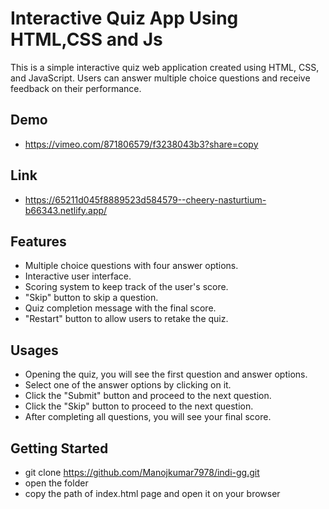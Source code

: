 # Interactive Quiz App Using HTML,CSS and Js

This is a simple interactive quiz web application created using HTML, CSS, and JavaScript. Users can answer multiple choice questions and receive feedback on their performance. 

## Demo
- https://vimeo.com/871806579/f3238043b3?share=copy

## Link
- https://65211d045f8889523d584579--cheery-nasturtium-b66343.netlify.app/

## Features

- Multiple choice questions with four answer options.
- Interactive user interface.
- Scoring system to keep track of the user's score.
- "Skip" button to skip a question. 
- Quiz completion message with the final score.
- "Restart" button to allow users to retake the quiz.


## Usages

- Opening the quiz, you will see the first question and answer options.
- Select one of the answer options by clicking on it.
- Click the "Submit" button and proceed to the next question.
- Click the "Skip" button to proceed to the next question.
- After completing all questions, you will see your final score.

## Getting Started
- git clone https://github.com/Manojkumar7978/indi-gg.git
- open the folder
- copy the path of index.html page and open it on your browser


